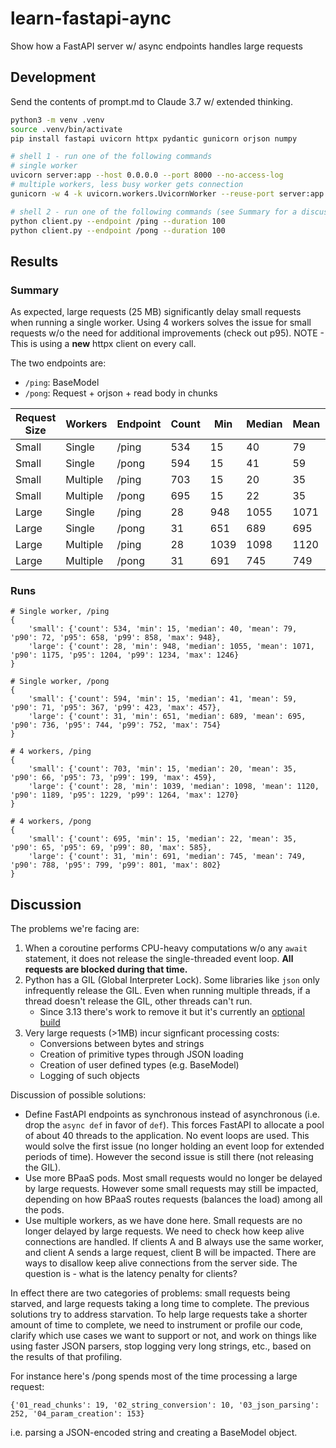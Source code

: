 # learn-fastapi-aync
Show how a FastAPI server w/ async endpoints handles large requests

## Development

Send the contents of prompt.md to Claude 3.7 w/ extended thinking.

```bash
python3 -m venv .venv
source .venv/bin/activate
pip install fastapi uvicorn httpx pydantic gunicorn orjson numpy

# shell 1 - run one of the following commands
# single worker
uvicorn server:app --host 0.0.0.0 --port 8000 --no-access-log
# multiple workers, less busy worker gets connection
gunicorn -w 4 -k uvicorn.workers.UvicornWorker --reuse-port server:app

# shell 2 - run one of the following commands (see Summary for a discussion of the endpoints)
python client.py --endpoint /ping --duration 100
python client.py --endpoint /pong --duration 100
```

## Results

### Summary

As expected, large requests (25 MB) significantly delay small requests when running a single worker.
Using 4 workers solves the issue for small requests w/o the need for additional improvements (check out p95).
NOTE - This is using a **new** httpx client on every call.

The two endpoints are:
- `/ping`: BaseModel
- `/pong`: Request + orjson + read body in chunks

| Request Size | Workers  | Endpoint | Count | Min | Median | Mean | p90  | p95  | p99  | Max  |
|--------------|----------|----------|-------|-----|--------|------|------|------|------|------|
| Small        | Single   | /ping    | 534   | 15  | 40     | 79   | 72   | 658  | 858  | 948  |
| Small        | Single   | /pong    | 594   | 15  | 41     | 59   | 71   | 367  | 423  | 457  |
| Small        | Multiple | /ping    | 703   | 15  | 20     | 35   | 66   | 73   | 199  | 459  |
| Small        | Multiple | /pong    | 695   | 15  | 22     | 35   | 65   | 69   | 80   | 585  |
| Large        | Single   | /ping    | 28    | 948 | 1055   | 1071 | 1175 | 1204 | 1234 | 1246 |
| Large        | Single   | /pong    | 31    | 651 | 689    | 695  | 736  | 744  | 752  | 754  |
| Large        | Multiple | /ping    | 28    | 1039| 1098   | 1120 | 1189 | 1229 | 1264 | 1270 |
| Large        | Multiple | /pong    | 31    | 691 | 745    | 749  | 788  | 799  | 801  | 802  |

### Runs

```text
# Single worker, /ping
{
    'small': {'count': 534, 'min': 15, 'median': 40, 'mean': 79, 'p90': 72, 'p95': 658, 'p99': 858, 'max': 948},
    'large': {'count': 28, 'min': 948, 'median': 1055, 'mean': 1071, 'p90': 1175, 'p95': 1204, 'p99': 1234, 'max': 1246}
}

# Single worker, /pong
{
    'small': {'count': 594, 'min': 15, 'median': 41, 'mean': 59, 'p90': 71, 'p95': 367, 'p99': 423, 'max': 457},
    'large': {'count': 31, 'min': 651, 'median': 689, 'mean': 695, 'p90': 736, 'p95': 744, 'p99': 752, 'max': 754}
}

# 4 workers, /ping
{
    'small': {'count': 703, 'min': 15, 'median': 20, 'mean': 35, 'p90': 66, 'p95': 73, 'p99': 199, 'max': 459},
    'large': {'count': 28, 'min': 1039, 'median': 1098, 'mean': 1120, 'p90': 1189, 'p95': 1229, 'p99': 1264, 'max': 1270}
}

# 4 workers, /pong
{
    'small': {'count': 695, 'min': 15, 'median': 22, 'mean': 35, 'p90': 65, 'p95': 69, 'p99': 80, 'max': 585},
    'large': {'count': 31, 'min': 691, 'median': 745, 'mean': 749, 'p90': 788, 'p95': 799, 'p99': 801, 'max': 802}
}
```

## Discussion

The problems we're facing are:
1. When a coroutine performs CPU-heavy computations w/o any `await` statement, it does not release the single-threaded event loop. **All requests are blocked during that time.**
2. Python has a GIL (Global Interpreter Lock). Some libraries like `json` only infrequently release the GIL. Even when running multiple threads, if a thread doesn't release the GIL, other threads can't run.
    - Since 3.13 there's work to remove it but it's currently an [optional build](https://docs.python.org/3/howto/free-threading-python.html)
3. Very large requests (>1MB) incur signficant processing costs:
    - Conversions between bytes and strings
    - Creation of primitive types through JSON loading
    - Creation of user defined types (e.g. BaseModel)
    - Logging of such objects

Discussion of possible solutions:
- Define FastAPI endpoints as synchronous instead of asynchronous (i.e. drop the `async def` in favor of `def`).
  This forces FastAPI to allocate a pool of about 40 threads to the application.
  No event loops are used.
  This would solve the first issue (no longer holding an event loop for extended periods of time).
  However the second issue is still there (not releasing the GIL).
- Use more BPaaS pods.
  Most small requests would no longer be delayed by large requests.
  However some small requests may still be impacted, depending on how BPaaS routes requests (balances the load) among all the pods.
- Use multiple workers, as we have done here.
  Small requests are no longer delayed by large requests.
  We need to check how keep alive connections are handled.
  If clients A and B always use the same worker, and client A sends a large request, client B will be impacted.
  There are ways to disallow keep alive connections from the server side.
  The question is - what is the latency penalty for clients?

In effect there are two categories of problems: small requests being starved, and large requests taking a long time to complete. The previous solutions try to address starvation. To help large requests take a shorter amount of time to complete, we need to instrument or profile our code, clarify which use cases we want to support or not, and work on things like using faster JSON parsers, stop logging very long strings, etc., based on the results of that profiling.

For instance here's /pong spends most of the time processing a large request:

```text
{'01_read_chunks': 19, '02_string_conversion': 10, '03_json_parsing': 252, '04_param_creation': 153}
```

i.e. parsing a JSON-encoded string and creating a BaseModel object.

